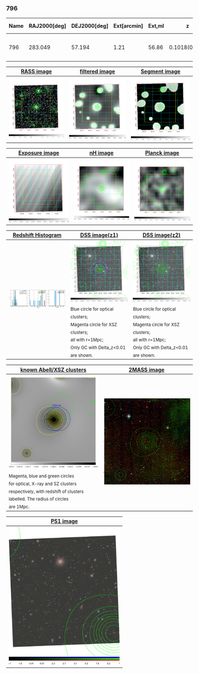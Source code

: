 <div STYLE="page-break-after: always;"></div>

### 796

|Name|RAJ2000[deg]|DEJ2000[deg] |Ext[arcmin]| Ext,ml | z | z_src| C|GC(XSZ,Delta_z<0.01)| GC(OPT,Delta_z<0.01)|GC| R_sig[arcmin] | R500[arcmin] | R500[Mpc]| CRsig[c/s] | CR500[c/s] |L500[1E44 erg/s]|F500[1E-12 erg/s/cm^2]| M500[1E14 Msun]|Tx[keV]|Cnt_sig|Beta|Rc[arcmin]|Comment|Alias|
|---|---|---|---|---|---|------|---|--------|---------|----------|---|---|---|---|---|---|---|---|---|---|---|---|---|---|
|796| 283.049| 57.194| 1.21| 56.86| 0.1018(0.008)| z1, z_xsz| B| MCXC, PSZ2, Tar| N| MCXC, N, PSZ2, Tar, W| 11.238| 7.734| 0.869| 0.170(0.019)| 0.161(0.018)| 0.771(0.047)| 2.929(0.177)| 2.06(0.06)| 3.45(0.07)| 243.6| 0.580(-0.047+0.065)| 1.407(-0.433+0.515)| -| k062|

|[RASS image](../image/796/796_img.pdf)|[filtered image](../image/796/796_fil.pdf)|[Segment image](../image/796/796_seg.pdf)|
|-------------------|--------------------|-------------------|
| <img src="../image/796/796_img.png" width="300">  | <img src="../image/796/796_fil.png" width="300">   | <img src="../image/796/796_seg.png" width="300">  |

|[Exposure image](../image/796/796_mex.pdf)| [nH image](../image/796/796_nh.pdf)| [Planck image](../image/796/796_p.pdf)|
|-------------------|--------------------|-------------------|
|<img src="../image/796/796_mex.png" width="300">   | <img src="../image/796/796_nh.png" width="300">    | <img src="../image/796/796_p.png" width="300"> |

|[Redshift Histogram](../image/796/796_zg.pdf) | [DSS image(z1)](../image/796/796_dss_z1.pdf)      |  [DSS image(z2)](../image/796/796_dss_z2.pdf)    |
|-------------------|--------------------|-------------------|
|<img src="../image/796/796_zg.png" width="300"> |<img src="../image/796/796_dss_z1.png" width="300"> <sub><br>Blue circle for optical clusters; <br>Magenta circle for XSZ clusters; <br>all with r=1Mpc; <br>Only GC with Delta_z<0.01 are shown. </sub>| <img src="../image/796/796_dss_z2.png" width="300"><sub><br>Blue circle for optical clusters; <br>Magenta circle for XSZ clusters; <br>all with r=1Mpc; <br>Only GC with Delta_z<0.01 are shown. </sub> |

|[known Abell/XSZ clusters](../image/796/796_gc.pdf) | [2MASS image](../image/796/796_2mass.pdf)      |
|-------------------|-------------------|
|<img src=../image/796/796_gc.png width="300"> <br><sub>Magenta, blue and green circles <br>for optical, X-ray and SZ clusters <br>respectively, with redshift of clusters <br>labelled. The radius of circles <br>are 1Mpc.</sub>|<img src="../image/796/796_2mass.png" width="300">  |

|[PS1 image](../image/796/796_ps1.pdf)            |
|-------------------|
| <img src="../image/796/796_ps1.pdf" width="300">  |
